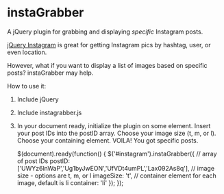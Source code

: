 instaGrabber
============

A jQuery plugin for grabbing and displaying *specific* Instagram posts.

[jQuery Instagram](https://github.com/potomak/jquery-instagram) is great for getting Instagram pics by hashtag, user, or even location.

However, what if you want to display a list of images based on specific posts? instaGrabber may help.

How to use it:  
1) Include jQuery  
2) Include instagrabber.js  
3) In your document ready, initialize the plugin on some element. Insert your post IDs into the postID array. Choose your image size (t, m, or l). Choose your containing element. VOILA! You got specific posts.

    $(document).ready(function() {
        $('#instagram').instaGrabber({
            // array of post IDs
            postID: ['UWYz6lnWaP','Ug1byJwEON','UfVDt4umPL','Lax092As8q'],
            // image size - options are t, m, or l
            imageSize: 't',
            // container element for each image, default is li
            container: 'li'
        });
    });
